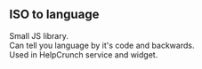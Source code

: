 ## ISO to language

Small JS library.  
Can tell you language by it's code and backwards.  
Used in HelpCrunch service and widget.  
